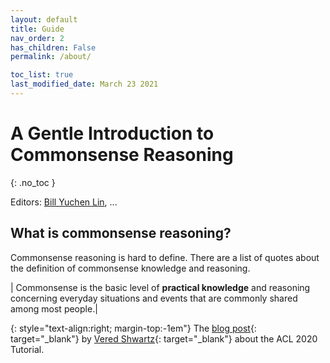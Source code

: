 ```yaml
---
layout: default
title: Guide
nav_order: 2
has_children: False
permalink: /about/

toc_list: true
last_modified_date: March 23 2021
---
```

# A Gentle Introduction to Commonsense Reasoning
{: .no_toc }

Editors: [Bill Yuchen Lin](https://yuchenlin.xyz/), ...


<style>
td{
    font-size: 15pt;
}
</style>

## What is commonsense reasoning?

Commonsense reasoning is hard to define. There are a list of quotes about the definition of commonsense knowledge and reasoning. 




| Commonsense is the basic level of **practical knowledge** and reasoning concerning everyday situations and events that are commonly shared among most people.| 

{: style="text-align:right; margin-top:-1em"}
The [blog post](http://veredshwartz.blogspot.com/2021/01/commonsense-reasoning-for-natural.html){: target="_blank"} by [Vered Shwartz](){: target="_blank"} about the ACL 2020 Tutorial.


 